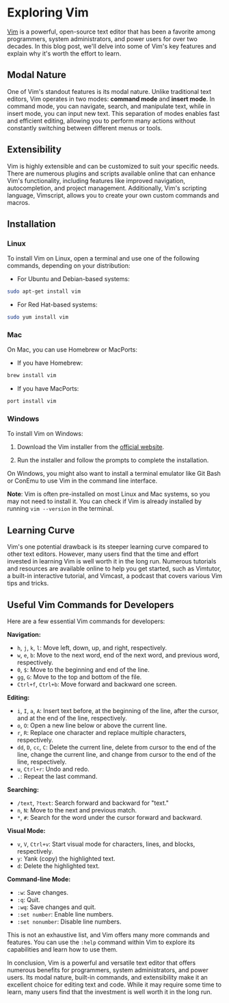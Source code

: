 Exploring Vim
======================================

[Vim](https://www.vim.org/) is a powerful, open-source text editor that has been a favorite among programmers, system administrators, and power users for over two decades. In this blog post, we'll delve into some of Vim's key features and explain why it's worth the effort to learn.

Modal Nature
------------

One of Vim's standout features is its modal nature. Unlike traditional text editors, Vim operates in two modes: **command mode** and **insert mode**. In command mode, you can navigate, search, and manipulate text, while in insert mode, you can input new text. This separation of modes enables fast and efficient editing, allowing you to perform many actions without constantly switching between different menus or tools.

Extensibility
-------------

Vim is highly extensible and can be customized to suit your specific needs. There are numerous plugins and scripts available online that can enhance Vim's functionality, including features like improved navigation, autocompletion, and project management. Additionally, Vim's scripting language, Vimscript, allows you to create your own custom commands and macros.

Installation
------------

### Linux

To install Vim on Linux, open a terminal and use one of the following commands, depending on your distribution:

*   For Ubuntu and Debian-based systems:



```bash
sudo apt-get install vim
```

*   For Red Hat-based systems:



```bash
sudo yum install vim
```

### Mac

On Mac, you can use Homebrew or MacPorts:

*   If you have Homebrew:



```bash
brew install vim
```

*   If you have MacPorts:



```bash
port install vim
```

### Windows

To install Vim on Windows:

1.  Download the Vim installer from the [official website](https://www.vim.org/download.php#pc).
    
2.  Run the installer and follow the prompts to complete the installation.
    

On Windows, you might also want to install a terminal emulator like Git Bash or ConEmu to use Vim in the command line interface.

**Note**: Vim is often pre-installed on most Linux and Mac systems, so you may not need to install it. You can check if Vim is already installed by running `vim --version` in the terminal.

Learning Curve
--------------

Vim's one potential drawback is its steeper learning curve compared to other text editors. However, many users find that the time and effort invested in learning Vim is well worth it in the long run. Numerous tutorials and resources are available online to help you get started, such as Vimtutor, a built-in interactive tutorial, and Vimcast, a podcast that covers various Vim tips and tricks.

Useful Vim Commands for Developers
----------------------------------

Here are a few essential Vim commands for developers:

**Navigation:**

*   `h`, `j`, `k`, `l`: Move left, down, up, and right, respectively.
*   `w`, `e`, `b`: Move to the next word, end of the next word, and previous word, respectively.
*   `0`, `$`: Move to the beginning and end of the line.
*   `gg`, `G`: Move to the top and bottom of the file.
*   `Ctrl+f`, `Ctrl+b`: Move forward and backward one screen.

**Editing:**

*   `i`, `I`, `a`, `A`: Insert text before, at the beginning of the line, after the cursor, and at the end of the line, respectively.
*   `o`, `O`: Open a new line below or above the current line.
*   `r`, `R`: Replace one character and replace multiple characters, respectively.
*   `dd`, `D`, `cc`, `C`: Delete the current line, delete from cursor to the end of the line, change the current line, and change from cursor to the end of the line, respectively.
*   `u`, `Ctrl+r`: Undo and redo.
*   `.`: Repeat the last command.

**Searching:**

*   `/text`, `?text`: Search forward and backward for "text."
*   `n`, `N`: Move to the next and previous match.
*   `*`, `#`: Search for the word under the cursor forward and backward.

**Visual Mode:**

*   `v`, `V`, `Ctrl+v`: Start visual mode for characters, lines, and blocks, respectively.
*   `y`: Yank (copy) the highlighted text.
*   `d`: Delete the highlighted text.

**Command-line Mode:**

*   `:w`: Save changes.
*   `:q`: Quit.
*   `:wq`: Save changes and quit.
*   `:set number`: Enable line numbers.
*   `:set nonumber`: Disable line numbers.

This is not an exhaustive list, and Vim offers many more commands and features. You can use the `:help` command within Vim to explore its capabilities and learn how to use them.

In conclusion, Vim is a powerful and versatile text editor that offers numerous benefits for programmers, system administrators, and power users. Its modal nature, built-in commands, and extensibility make it an excellent choice for editing text and code. While it may require some time to learn, many users find that the investment is well worth it in the long run.